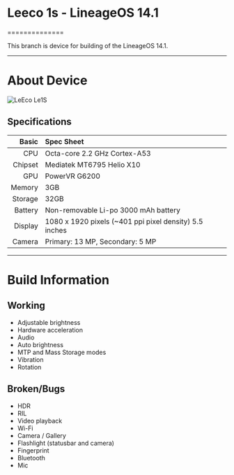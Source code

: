 # Leeco 1s - LineageOS 14.1 
==============

This branch is device for building of the LineageOS 14.1.

---

# About Device

![LeEco Le1S](http://cdn2.gsmarena.com/vv/pics/leeco/letv-le-1s-1.jpg "LeEco Le1S")


## Specifications


Basic   | Spec Sheet
-------:|:-------------------------
CPU     | Octa-core 2.2 GHz Cortex-A53
Chipset | Mediatek MT6795 Helio X10
GPU     | PowerVR G6200
Memory  | 3GB 
Storage | 32GB
Battery | Non-removable Li-po 3000 mAh battery
Display | 1080 x 1920 pixels (~401 ppi pixel density) 5.5 inches
Camera  | Primary: 13 MP, Secondary: 5 MP

---

# Build Information

## Working
 * Adjustable brightness
 * Hardware acceleration
 * Audio
 * Auto brightness
 * MTP and Mass Storage modes
 * Vibration
 * Rotation
 
## Broken/Bugs
 * HDR
 * RIL
 * Video playback
 * Wi-Fi
 * Camera / Gallery
 * Flashlight (statusbar and camera)
 * Fingerprint
 * Bluetooth
 * Mic
